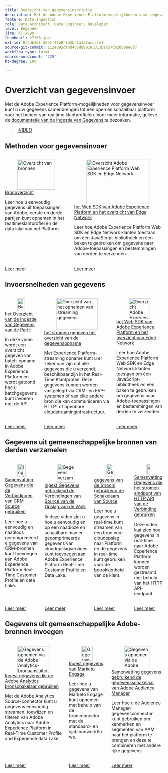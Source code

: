 ```yaml
---
title: Overzicht van gegevensinscriptie
description: Met de Adobe Experience Platform-mogelijkheden voor gegevensinvoer kunt u uw gegevens samenbrengen tot één open en schaalbaar platform voor het beheer van een uniform profiel.
feature: Data Ingestion
role: Data Architect, Data Engineer, Developer
level: Beginner
jira: KT-2699
thumbnail: 27106.jpg
exl-id: 8fcdb16f-26e1-4fb8-8e2b-1a1a3acccfe1
source-git-commit: 112e092df6d486d8b9103013bec57d820b8ae6d7
workflow-type: tm+mt
source-wordcount: '729'
ht-degree: 10%

---
```


# Overzicht van gegevensinvoer

Met de Adobe Experience Platform-mogelijkheden voor gegevensinvoer kunt u uw gegevens samenbrengen tot één open en schaalbaar platform voor het beheer van realtime klantprofielen. Voor meer informatie, gelieve de [ documentatie van de Ingestie van Gegevens ](https://experienceleague.adobe.com/docs/experience-platform/ingestion/home.html?lang=nl-NL) te bezoeken.

>[!VIDEO](https://video.tv.adobe.com/v/27106?learn=on&enablevpops)

## Methoden voor gegevensinvoer

<!-- CARDS

* ../sources/overview.md
* ../../data-collection/web-sdk/overview.md

-->
<!-- START CARDS HTML - DO NOT MODIFY BY HAND -->
<div class="columns">
    <div class="column is-half-tablet is-half-desktop is-one-third-widescreen" aria-label="Sources overview">
        <div class="card" style="height: 100%; display: flex; flex-direction: column; height: 100%;">
            <div class="card-image">
                <figure class="image x-is-16by9">
                    <a href="../sources/overview.md" title="Overzicht van bronnen" target="_blank" rel="referrer">
                        <img class="is-bordered-r-small" src="https://video.tv.adobe.com/v/29694?format=jpeg&nocache=1740414616559" alt="Overzicht van bronnen"
                             style="width: 100%; aspect-ratio: 16 / 9; object-fit: cover; overflow: hidden; display: block; margin: auto;">
                    </a>
                </figure>
            </div>
            <div class="card-content is-padded-small" style="display: flex; flex-direction: column; flex-grow: 1; justify-content: space-between;">
                <div class="top-card-content">
                    <p class="headline is-size-6 has-text-weight-bold">
                        <a href="../sources/overview.md" target="_blank" rel="referrer" title="Overzicht van bronnen"> Bronoverzicht </a>
                    </p>
                    <p class="is-size-6">Leer hoe u eenvoudig gegevens uit toepassingen van Adobe, eerste en derde partijen kunt opnemen in het realtimeklantprofiel en de data lake van het Platform.</p>
                </div>
                <a href="../sources/overview.md" target="_blank" rel="referrer" class="spectrum-Button spectrum-Button--outline spectrum-Button--primary spectrum-Button--sizeM" style="align-self: flex-start; margin-top: 1rem;">
                    <span class="spectrum-Button-label has-no-wrap has-text-weight-bold"> Leer meer </span>
                </a>
            </div>
        </div>
    </div>
    <div class="column is-half-tablet is-half-desktop is-one-third-widescreen" aria-label="Adobe Experience Platform Web SDK and Edge Network overview">
        <div class="card" style="height: 100%; display: flex; flex-direction: column; height: 100%;">
            <div class="card-image">
                <figure class="image x-is-16by9">
                    <a href="../../data-collection/web-sdk/overview.md" title="Overzicht Adobe Experience Platform Web SDK en Edge Network" target="_blank" rel="referrer">
                        <img class="is-bordered-r-small" src="https://video.tv.adobe.com/v/34141?format=jpeg&nocache=1740414616573" alt="Overzicht Adobe Experience Platform Web SDK en Edge Network"
                             style="width: 100%; aspect-ratio: 16 / 9; object-fit: cover; overflow: hidden; display: block; margin: auto;">
                    </a>
                </figure>
            </div>
            <div class="card-content is-padded-small" style="display: flex; flex-direction: column; flex-grow: 1; justify-content: space-between;">
                <div class="top-card-content">
                    <p class="headline is-size-6 has-text-weight-bold">
                        <a href="../../data-collection/web-sdk/overview.md" target="_blank" rel="referrer" title="Overzicht Adobe Experience Platform Web SDK en Edge Network"> het Web SDK van Adobe Experience Platform en het overzicht van Edge Network </a>
                    </p>
                    <p class="is-size-6">Leer hoe Adobe Experience Platform Web SDK en Edge Network klanten toestaan om één JavaScript-bibliotheek en één baken te gebruiken om gegevens naar Adobe-toepassingen en bestemmingen van derden te verzenden.</p>
                </div>
                <a href="../../data-collection/web-sdk/overview.md" target="_blank" rel="referrer" class="spectrum-Button spectrum-Button--outline spectrum-Button--primary spectrum-Button--sizeM" style="align-self: flex-start; margin-top: 1rem;">
                    <span class="spectrum-Button-label has-no-wrap has-text-weight-bold"> Leer meer </span>
                </a>
            </div>
        </div>
    </div>
</div>
<!-- END CARDS HTML - DO NOT MODIFY BY HAND -->

## Invoersnelheden van gegevens

<!-- CARDS

* batch-ingestion-overview.md
* understanding-streaming-ingestion.md
* ../../data-collection/web-sdk/overview.md

-->
<!-- START CARDS HTML - DO NOT MODIFY BY HAND -->
<div class="columns">
    <div class="column is-half-tablet is-half-desktop is-one-third-widescreen" aria-label="Batch Data Ingestion Overview">
        <div class="card" style="height: 100%; display: flex; flex-direction: column; height: 100%;">
            <div class="card-image">
                <figure class="image x-is-16by9">
                    <a href="batch-ingestion-overview.md" title="Batchgegevensoverzicht" target="_blank" rel="referrer">
                        <img class="is-bordered-r-small" src="https://video.tv.adobe.com/v/330995?format=jpeg&nocache=1740414616813" alt="Batchgegevensoverzicht"
                             style="width: 100%; aspect-ratio: 16 / 9; object-fit: cover; overflow: hidden; display: block; margin: auto;">
                    </a>
                </figure>
            </div>
            <div class="card-content is-padded-small" style="display: flex; flex-direction: column; flex-grow: 1; justify-content: space-between;">
                <div class="top-card-content">
                    <p class="headline is-size-6 has-text-weight-bold">
                        <a href="batch-ingestion-overview.md" target="_blank" rel="referrer" title="Batchgegevensoverzicht"> het Overzicht van de Ingestie van Gegevens van de Partij </a>
                    </p>
                    <p class="is-size-6">In deze video wordt een overzicht gegeven van batch-opname in Adobe Experience Platform en wordt getoond hoe u batchgegevens kunt invoeren met de API.</p>
                </div>
                <a href="batch-ingestion-overview.md" target="_blank" rel="referrer" class="spectrum-Button spectrum-Button--outline spectrum-Button--primary spectrum-Button--sizeM" style="align-self: flex-start; margin-top: 1rem;">
                    <span class="spectrum-Button-label has-no-wrap has-text-weight-bold"> Leer meer </span>
                </a>
            </div>
        </div>
    </div>
    <div class="column is-half-tablet is-half-desktop is-one-third-widescreen" aria-label="Streaming data ingestion overview">
        <div class="card" style="height: 100%; display: flex; flex-direction: column; height: 100%;">
            <div class="card-image">
                <figure class="image x-is-16by9">
                    <a href="understanding-streaming-ingestion.md" title="Overzicht van het opnemen van streaming gegevens" target="_blank" rel="referrer">
                        <img class="is-bordered-r-small" src="https://video.tv.adobe.com/v/28425?format=jpeg&nocache=1740414616825" alt="Overzicht van het opnemen van streaming gegevens"
                             style="width: 100%; aspect-ratio: 16 / 9; object-fit: cover; overflow: hidden; display: block; margin: auto;">
                    </a>
                </figure>
            </div>
            <div class="card-content is-padded-small" style="display: flex; flex-direction: column; flex-grow: 1; justify-content: space-between;">
                <div class="top-card-content">
                    <p class="headline is-size-6 has-text-weight-bold">
                        <a href="understanding-streaming-ingestion.md" target="_blank" rel="referrer" title="Overzicht van het opnemen van streaming gegevens"> het stromen gegeven het overzicht van de gegevensopname </a>
                    </p>
                    <p class="is-size-6">Met Experience Platform-streaming opname kunt u er zeker van zijn dat alle gegevens die u verzendt, beschikbaar zijn in het Real-Time Klantprofiel. Deze gegevens kunnen worden vastgelegd via CRM- en ERP-systemen of van elke andere bron die kan communiceren via HTTP- of openbare cloudstreaminginfrastructuur.</p>
                </div>
                <a href="understanding-streaming-ingestion.md" target="_blank" rel="referrer" class="spectrum-Button spectrum-Button--outline spectrum-Button--primary spectrum-Button--sizeM" style="align-self: flex-start; margin-top: 1rem;">
                    <span class="spectrum-Button-label has-no-wrap has-text-weight-bold"> Leer meer </span>
                </a>
            </div>
        </div>
    </div>
    <div class="column is-half-tablet is-half-desktop is-one-third-widescreen" aria-label="Adobe Experience Platform Web SDK and Edge Network overview">
        <div class="card" style="height: 100%; display: flex; flex-direction: column; height: 100%;">
            <div class="card-image">
                <figure class="image x-is-16by9">
                    <a href="../../data-collection/web-sdk/overview.md" title="Overzicht Adobe Experience Platform Web SDK en Edge Network" target="_blank" rel="referrer">
                        <img class="is-bordered-r-small" src="https://video.tv.adobe.com/v/34141?format=jpeg&nocache=1740414616799" alt="Overzicht Adobe Experience Platform Web SDK en Edge Network"
                             style="width: 100%; aspect-ratio: 16 / 9; object-fit: cover; overflow: hidden; display: block; margin: auto;">
                    </a>
                </figure>
            </div>
            <div class="card-content is-padded-small" style="display: flex; flex-direction: column; flex-grow: 1; justify-content: space-between;">
                <div class="top-card-content">
                    <p class="headline is-size-6 has-text-weight-bold">
                        <a href="../../data-collection/web-sdk/overview.md" target="_blank" rel="referrer" title="Overzicht Adobe Experience Platform Web SDK en Edge Network"> het Web SDK van Adobe Experience Platform en het overzicht van Edge Network </a>
                    </p>
                    <p class="is-size-6">Leer hoe Adobe Experience Platform Web SDK en Edge Network klanten toestaan om één JavaScript-bibliotheek en één baken te gebruiken om gegevens naar Adobe-toepassingen en bestemmingen van derden te verzenden.</p>
                </div>
                <a href="../../data-collection/web-sdk/overview.md" target="_blank" rel="referrer" class="spectrum-Button spectrum-Button--outline spectrum-Button--primary spectrum-Button--sizeM" style="align-self: flex-start; margin-top: 1rem;">
                    <span class="spectrum-Button-label has-no-wrap has-text-weight-bold"> Leer meer </span>
                </a>
            </div>
        </div>
    </div>
</div>
<!-- END CARDS HTML - DO NOT MODIFY BY HAND -->

## Gegevens uit gemeenschappelijke bronnen van derden verzamelen

<!-- CARDS

* ../sources/ingest-data-from-crm.md
* ../sources/ingest-data-from-cloud-storage.md
* ../sources/streaming-ingestion-source-connector.md
* ../sources/streaming-ingestion-http-api.md
-->
<!-- START CARDS HTML - DO NOT MODIFY BY HAND -->
<div class="columns">
    <div class="column is-half-tablet is-half-desktop is-one-third-widescreen" aria-label="Ingest Data using CRM Source Connectors">
        <div class="card" style="height: 100%; display: flex; flex-direction: column; height: 100%;">
            <div class="card-image">
                <figure class="image x-is-16by9">
                    <a href="../sources/ingest-data-from-crm.md" title="Ingest-gegevens met CRM Source-connectors" target="_blank" rel="referrer">
                        <img class="is-bordered-r-small" src="https://video.tv.adobe.com/v/29711?format=jpeg&nocache=1740414616941" alt="Ingest-gegevens met CRM Source-connectors"
                             style="width: 100%; aspect-ratio: 16 / 9; object-fit: cover; overflow: hidden; display: block; margin: auto;">
                    </a>
                </figure>
            </div>
            <div class="card-content is-padded-small" style="display: flex; flex-direction: column; flex-grow: 1; justify-content: space-between;">
                <div class="top-card-content">
                    <p class="headline is-size-6 has-text-weight-bold">
                        <a href="../sources/ingest-data-from-crm.md" target="_blank" rel="referrer" title="Ingest-gegevens met CRM Source-connectors"> Samenvatting Gegevens die de Verbindingen van CRM Source gebruiken </a>
                    </p>
                    <p class="is-size-6">Leer hoe u eenvoudig en naadloos gecomprimeerde gegevens van CRM-bronnen kunt toevoegen aan Adobe Experience Platform Real-Time Customer Profile en data Lake.</p>
                </div>
                <a href="../sources/ingest-data-from-crm.md" target="_blank" rel="referrer" class="spectrum-Button spectrum-Button--outline spectrum-Button--primary spectrum-Button--sizeM" style="align-self: flex-start; margin-top: 1rem;">
                    <span class="spectrum-Button-label has-no-wrap has-text-weight-bold"> Leer meer </span>
                </a>
            </div>
        </div>
    </div>
    <div class="column is-half-tablet is-half-desktop is-one-third-widescreen" aria-label="Ingest Data using Cloud Storage Source Connectors">
        <div class="card" style="height: 100%; display: flex; flex-direction: column; height: 100%;">
            <div class="card-image">
                <figure class="image x-is-16by9">
                    <a href="../sources/ingest-data-from-cloud-storage.md" title="Gegevens verzamelen met Source-connectors voor cloudopslag" target="_blank" rel="referrer">
                        <img class="is-bordered-r-small" src="https://video.tv.adobe.com/v/29695?format=jpeg&nocache=1740414616962" alt="Gegevens verzamelen met Source-connectors voor cloudopslag"
                             style="width: 100%; aspect-ratio: 16 / 9; object-fit: cover; overflow: hidden; display: block; margin: auto;">
                    </a>
                </figure>
            </div>
            <div class="card-content is-padded-small" style="display: flex; flex-direction: column; flex-grow: 1; justify-content: space-between;">
                <div class="top-card-content">
                    <p class="headline is-size-6 has-text-weight-bold">
                        <a href="../sources/ingest-data-from-cloud-storage.md" target="_blank" rel="referrer" title="Gegevens verzamelen met Source-connectors voor cloudopslag"> Ingest Gegevens gebruikend de Verbindingen van Source van de Opslag van de Wolk </a>
                    </p>
                    <p class="is-size-6">In deze video ziet u hoe u eenvoudig en op een naadloze en schaalbare manier gecomprimeerde gegevens van cloudopslagservices kunt toevoegen aan Adobe Experience Platform Real-Time Customer Profile en Data Lake.</p>
                </div>
                <a href="../sources/ingest-data-from-cloud-storage.md" target="_blank" rel="referrer" class="spectrum-Button spectrum-Button--outline spectrum-Button--primary spectrum-Button--sizeM" style="align-self: flex-start; margin-top: 1rem;">
                    <span class="spectrum-Button-label has-no-wrap has-text-weight-bold"> Leer meer </span>
                </a>
            </div>
        </div>
    </div>
    <div class="column is-half-tablet is-half-desktop is-one-third-widescreen" aria-label="Stream data using Source Connectors">
        <div class="card" style="height: 100%; display: flex; flex-direction: column; height: 100%;">
            <div class="card-image">
                <figure class="image x-is-16by9">
                    <a href="../sources/streaming-ingestion-source-connector.md" title="Gegevens streamen met Source Connectors" target="_blank" rel="referrer">
                        <img class="is-bordered-r-small" src="https://video.tv.adobe.com/v/331943?format=jpeg&nocache=1740414616930" alt="Gegevens streamen met Source Connectors"
                             style="width: 100%; aspect-ratio: 16 / 9; object-fit: cover; overflow: hidden; display: block; margin: auto;">
                    </a>
                </figure>
            </div>
            <div class="card-content is-padded-small" style="display: flex; flex-direction: column; flex-grow: 1; justify-content: space-between;">
                <div class="top-card-content">
                    <p class="headline is-size-6 has-text-weight-bold">
                        <a href="../sources/streaming-ingestion-source-connector.md" target="_blank" rel="referrer" title="Gegevens streamen met Source Connectors"> gegevens van de Stroom gebruikend de Schakelaars van Source </a>
                    </p>
                    <p class="is-size-6">Leer hoe u gegevens in real-time kunt streamen van een bron voor cloudopslag naar Platform en de gegevens in real-time kunt gebruiken voor de betrokkenheid van de klant.</p>
                </div>
                <a href="../sources/streaming-ingestion-source-connector.md" target="_blank" rel="referrer" class="spectrum-Button spectrum-Button--outline spectrum-Button--primary spectrum-Button--sizeM" style="align-self: flex-start; margin-top: 1rem;">
                    <span class="spectrum-Button-label has-no-wrap has-text-weight-bold"> Leer meer </span>
                </a>
            </div>
        </div>
    </div>
    <div class="column is-half-tablet is-half-desktop is-one-third-widescreen" aria-label="Ingest Data using Streaming Connection HTTP API endpoint">
        <div class="card" style="height: 100%; display: flex; flex-direction: column; height: 100%;">
            <div class="card-image">
                <figure class="image x-is-16by9">
                    <a href="../sources/streaming-ingestion-http-api.md" title="Ingest-gegevens met HTTP API-eindpunt voor streaming verbinding" target="_blank" rel="referrer">
                        <img class="is-bordered-r-small" src="https://video.tv.adobe.com/v/331028?format=jpeg&nocache=1740414616952" alt="Ingest-gegevens met HTTP API-eindpunt voor streaming verbinding"
                             style="width: 100%; aspect-ratio: 16 / 9; object-fit: cover; overflow: hidden; display: block; margin: auto;">
                    </a>
                </figure>
            </div>
            <div class="card-content is-padded-small" style="display: flex; flex-direction: column; flex-grow: 1; justify-content: space-between;">
                <div class="top-card-content">
                    <p class="headline is-size-6 has-text-weight-bold">
                        <a href="../sources/streaming-ingestion-http-api.md" target="_blank" rel="referrer" title="Ingest-gegevens met HTTP API-eindpunt voor streaming verbinding"> Samenvatting Gegevens die het stromen eindpunt van HTTP API van de Verbinding gebruiken </a>
                    </p>
                    <p class="is-size-6">Deze video laat zien hoe gegevens in real-time naar Adobe Experience Platform kunnen worden gestreamd met behulp van het HTTP API-eindpunt.</p>
                </div>
                <a href="../sources/streaming-ingestion-http-api.md" target="_blank" rel="referrer" class="spectrum-Button spectrum-Button--outline spectrum-Button--primary spectrum-Button--sizeM" style="align-self: flex-start; margin-top: 1rem;">
                    <span class="spectrum-Button-label has-no-wrap has-text-weight-bold"> Leer meer </span>
                </a>
            </div>
        </div>
    </div>
</div>
<!-- END CARDS HTML - DO NOT MODIFY BY HAND -->

## Gegevens uit gemeenschappelijke Adobe-bronnen invoegen

<!-- CARDS

* ../sources/ingest-data-from-adobe-analytics.md
* ../sources/ingest-data-from-marketo.md
* ../sources/ingest-data-from-aam.md

-->
<!-- START CARDS HTML - DO NOT MODIFY BY HAND -->
<div class="columns">
    <div class="column is-half-tablet is-half-desktop is-one-third-widescreen" aria-label="Ingest data using the Adobe Analytics source connector">
        <div class="card" style="height: 100%; display: flex; flex-direction: column; height: 100%;">
            <div class="card-image">
                <figure class="image x-is-16by9">
                    <a href="../sources/ingest-data-from-adobe-analytics.md" title="Gegevens opnemen via de Adobe Analytics-bronaansluiting" target="_blank" rel="referrer">
                        <img class="is-bordered-r-small" src="https://video.tv.adobe.com/v/3430252?format=jpeg&nocache=1740414617197&captions=dut" alt="Gegevens opnemen via de Adobe Analytics-bronaansluiting"
                             style="width: 100%; aspect-ratio: 16 / 9; object-fit: cover; overflow: hidden; display: block; margin: auto;">
                    </a>
                </figure>
            </div>
            <div class="card-content is-padded-small" style="display: flex; flex-direction: column; flex-grow: 1; justify-content: space-between;">
                <div class="top-card-content">
                    <p class="headline is-size-6 has-text-weight-bold">
                        <a href="../sources/ingest-data-from-adobe-analytics.md" target="_blank" rel="referrer" title="Gegevens opnemen via de Adobe Analytics-bronaansluiting"> Ingest gegevens die de Adobe Analytics bronschakelaar gebruiken </a>
                    </p>
                    <p class="is-size-6">Met de Adobe Analytics Source-connector kunt u gegevens eenvoudig streamen, toewijzen en filteren van Adobe Analytics naar Adobe Experience Platform in Real-Time Customer Profile and Experience data Lake.</p>
                </div>
                <a href="../sources/ingest-data-from-adobe-analytics.md" target="_blank" rel="referrer" class="spectrum-Button spectrum-Button--outline spectrum-Button--primary spectrum-Button--sizeM" style="align-self: flex-start; margin-top: 1rem;">
                    <span class="spectrum-Button-label has-no-wrap has-text-weight-bold"> Leer meer </span>
                </a>
            </div>
        </div>
    </div>
    <div class="column is-half-tablet is-half-desktop is-one-third-widescreen" aria-label="Ingest data from Marketo Engage">
        <div class="card" style="height: 100%; display: flex; flex-direction: column; height: 100%;">
            <div class="card-image">
                <figure class="image x-is-16by9">
                    <a href="../sources/ingest-data-from-marketo.md" title="Gegevens van Marketo Engage verzamelen" target="_blank" rel="referrer">
                        <img class="is-bordered-r-small" src="https://video.tv.adobe.com/v/3451866?format=jpeg&nocache=1740414617186&captions=dut" alt="Gegevens van Marketo Engage verzamelen"
                             style="width: 100%; aspect-ratio: 16 / 9; object-fit: cover; overflow: hidden; display: block; margin: auto;">
                    </a>
                </figure>
            </div>
            <div class="card-content is-padded-small" style="display: flex; flex-direction: column; flex-grow: 1; justify-content: space-between;">
                <div class="top-card-content">
                    <p class="headline is-size-6 has-text-weight-bold">
                        <a href="../sources/ingest-data-from-marketo.md" target="_blank" rel="referrer" title="Gegevens van Marketo Engage verzamelen"> Ingest gegevens van Marketo Engage </a>
                    </p>
                    <p class="is-size-6">Leer hoe u gegevens van Marketo Engage kunt opnemen met behulp van de bronconnector met de standaard- en sjabloonworkflows.</p>
                </div>
                <a href="../sources/ingest-data-from-marketo.md" target="_blank" rel="referrer" class="spectrum-Button spectrum-Button--outline spectrum-Button--primary spectrum-Button--sizeM" style="align-self: flex-start; margin-top: 1rem;">
                    <span class="spectrum-Button-label has-no-wrap has-text-weight-bold"> Leer meer </span>
                </a>
            </div>
        </div>
    </div>
    <div class="column is-half-tablet is-half-desktop is-one-third-widescreen" aria-label="Ingest data using the Adobe Audience Manager data connector">
        <div class="card" style="height: 100%; display: flex; flex-direction: column; height: 100%;">
            <div class="card-image">
                <figure class="image x-is-16by9">
                    <a href="../sources/ingest-data-from-aam.md" title="Gegevens opnemen via de Adobe Audience Manager-gegevensconnector" target="_blank" rel="referrer">
                        <img class="is-bordered-r-small" src="https://video.tv.adobe.com/v/331214/?format=jpeg&nocache=1740414617207" alt="Gegevens opnemen via de Adobe Audience Manager-gegevensconnector"
                             style="width: 100%; aspect-ratio: 16 / 9; object-fit: cover; overflow: hidden; display: block; margin: auto;">
                    </a>
                </figure>
            </div>
            <div class="card-content is-padded-small" style="display: flex; flex-direction: column; flex-grow: 1; justify-content: space-between;">
                <div class="top-card-content">
                    <p class="headline is-size-6 has-text-weight-bold">
                        <a href="../sources/ingest-data-from-aam.md" target="_blank" rel="referrer" title="Gegevens opnemen via de Adobe Audience Manager-gegevensconnector"> Samenvatting gegevens gebruikend de gegevensschakelaar van Adobe Audience Manager </a>
                    </p>
                    <p class="is-size-6">Leer hoe u de Audience Manager-gegevensconnector kunt gebruiken om kenmerken en segmenten van AAM naar het platform te brengen en deze te combineren met andere rijke gegevens.</p>
                </div>
                <a href="../sources/ingest-data-from-aam.md" target="_blank" rel="referrer" class="spectrum-Button spectrum-Button--outline spectrum-Button--primary spectrum-Button--sizeM" style="align-self: flex-start; margin-top: 1rem;">
                    <span class="spectrum-Button-label has-no-wrap has-text-weight-bold"> Leer meer </span>
                </a>
            </div>
        </div>
    </div>
</div>
<!-- END CARDS HTML - DO NOT MODIFY BY HAND -->

